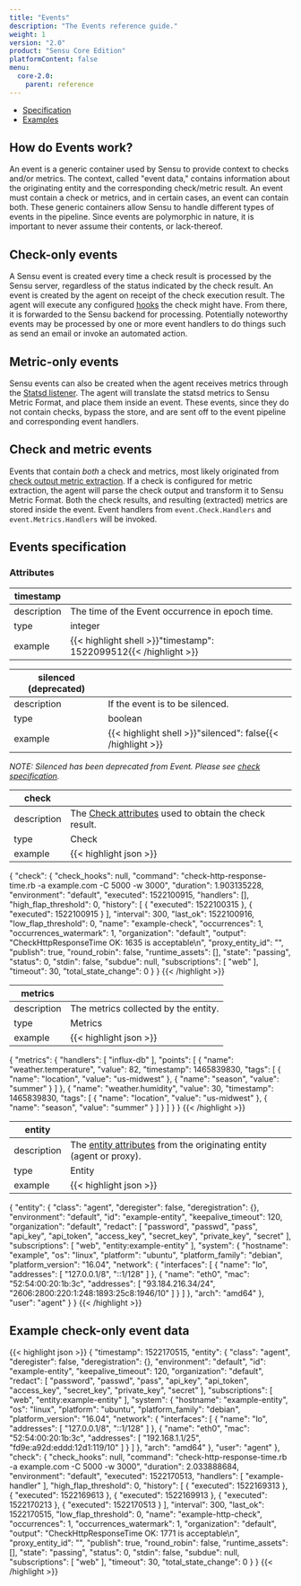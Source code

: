 ```yaml
---
title: "Events"
description: "The Events reference guide."
weight: 1
version: "2.0"
product: "Sensu Core Edition"
platformContent: false
menu:
  core-2.0:
    parent: reference
---
```


- [Specification](#events-specification)
- [Examples](#example-check-only-event-data)

## How do Events work?

An event is a generic container used by Sensu to provide context to checks
and/or metrics. The context, called "event data," contains information about the
originating entity and the corresponding check/metric result. An event must
contain a check or metrics, and in certain cases, an event can contain both.
These generic containers allow Sensu to handle different types of events in the
pipeline. Since events are polymorphic in nature, it is important to never
assume their contents, or lack-thereof.

## Check-only events

A Sensu event is created every time a check result is processed by the Sensu
server, regardless of the status indicated by the check result. An event is
created by the agent on receipt of the check execution result. The agent will
execute any configured [hooks][4] the check might have. From there, it is
forwarded to the Sensu backend for processing. Potentially noteworthy events may
be processed by one or more event handlers to do things such as send an email or
invoke an automated action.

## Metric-only events

Sensu events can also be created when the agent receives metrics through the
[Statsd listener][5]. The agent will translate the statsd metrics to Sensu
Metric Format, and place them inside an event. These events, since they do not
contain checks, bypass the store, and are sent off to the event pipeline and
corresponding event handlers.

## Check and metric events

Events that contain _both_ a check and metrics, most likely originated from
[check output metric extraction][6]. If a check is configured for metric
extraction, the agent will parse the check output and transform it to Sensu
Metric Format. Both the check results, and resulting (extracted) metrics are
stored inside the event. Event handlers from `event.Check.Handlers` and
`event.Metrics.Handlers` will be invoked.

## Events specification

### Attributes
|timestamp   |      |
-------------|------
description  | The time of the Event occurrence in epoch time.
type         | integer
example      | {{< highlight shell >}}"timestamp": 1522099512{{< /highlight >}}

|silenced (deprecated)    |      |
-------------|------
description  | If the event is to be silenced.
type         | boolean
example      | {{< highlight shell >}}"silenced": false{{< /highlight >}}
_NOTE: Silenced has been deprecated from Event. Please see [check specification][7]._

|check       |      |
-------------|------
description  | The [Check attributes][1] used to obtain the check result.
type         | Check
example      | {{< highlight json >}}
{
  "check": {
    "check_hooks": null,
    "command": "check-http-response-time.rb -a example.com -C 5000 -w 3000",
    "duration": 1.903135228,
    "environment": "default",
    "executed": 1522100915,
    "handlers": [],
    "high_flap_threshold": 0,
    "history": [
      {
        "executed": 1522100315
      },
      {
        "executed": 1522100915
      }
    ],
    "interval": 300,
    "last_ok": 1522100916,
    "low_flap_threshold": 0,
    "name": "example-check",
    "occurrences": 1,
    "occurrences_watermark": 1,
    "organization": "default",
    "output": "CheckHttpResponseTime OK: 1635 is acceptable\n",
    "proxy_entity_id": "",
    "publish": true,
    "round_robin": false,
    "runtime_assets": [],
    "state": "passing",
    "status": 0,
    "stdin": false,
    "subdue": null,
    "subscriptions": [
      "web"
    ],
    "timeout": 30,
    "total_state_change": 0
  }
}
{{< /highlight >}}

|metrics     |      |
-------------|------
description  | The metrics collected by the entity.
type         | Metrics
example      | {{< highlight json >}}
{
  "metrics": {
    "handlers": [
      "influx-db"
    ],
    "points": [
      {
        "name": "weather.temperature",
        "value": 82,
        "timestamp": 1465839830,
        "tags": [
          {
            "name": "location",
            "value": "us-midwest"
          },
          {
            "name": "season",
            "value": "summer"
          }
        ]
      },
      {
        "name": "weather.humidity",
        "value": 30,
        "timestamp": 1465839830,
        "tags": [
          {
            "name": "location",
            "value": "us-midwest"
          },
          {
            "name": "season",
            "value": "summer"
          }
        ]
      }
    ]
  }
}
{{< /highlight >}}

|entity      |      |
-------------|------
description  | The [entity attributes][2] from the originating entity (agent or proxy).
type         | Entity
example      | {{< highlight json >}}
{
  "entity": {
    "class": "agent",
    "deregister": false,
    "deregistration": {},
    "environment": "default",
    "id": "example-entity",
    "keepalive_timeout": 120,
    "organization": "default",
    "redact": [
      "password",
      "passwd",
      "pass",
      "api_key",
      "api_token",
      "access_key",
      "secret_key",
      "private_key",
      "secret"
    ],
    "subscriptions": [
      "web",
      "entity:example-entity"
    ],
    "system": {
      "hostname": "example",
      "os": "linux",
      "platform": "ubuntu",
      "platform_family": "debian",
      "platform_version": "16.04",
      "network": {
        "interfaces": [
          {
            "name": "lo",
            "addresses": [
              "127.0.0.1/8",
              "::1/128"
            ]
          },
          {
            "name": "eth0",
            "mac": "52:54:00:20:1b:3c",
            "addresses": [
              "93.184.216.34/24",
              "2606:2800:220:1:248:1893:25c8:1946/10"
            ]
          }
        ]
      },
      "arch": "amd64"
    },
    "user": "agent"
  }
}
{{< /highlight >}}

## Example check-only event data

{{< highlight json >}}
  {
    "timestamp": 1522170515,
    "entity": {
      "class": "agent",
      "deregister": false,
      "deregistration": {},
      "environment": "default",
      "id": "example-entity",
      "keepalive_timeout": 120,
      "organization": "default",
      "redact": [
        "password",
        "passwd",
        "pass",
        "api_key",
        "api_token",
        "access_key",
        "secret_key",
        "private_key",
        "secret"
      ],
      "subscriptions": [
        "web",
        "entity:example-entity"
      ],
      "system": {
        "hostname": "example-entity",
        "os": "linux",
        "platform": "ubuntu",
        "platform_family": "debian",
        "platform_version": "16.04",
        "network": {
          "interfaces": [
            {
              "name": "lo",
              "addresses": [
                "127.0.0.1/8",
                "::1/128"
              ]
            },
            {
              "name": "eth0",
              "mac": "52:54:00:20:1b:3c",
              "addresses": [
                "192.168.1.1/25",
                "fd9e:a92d:eddd:12d1:119/10"
              ]
            }
          ]
        },
        "arch": "amd64"
      },
      "user": "agent"
    },
    "check": {
      "check_hooks": null,
      "command": "check-http-response-time.rb -a example.com -C 5000 -w 3000",
      "duration": 2.033888684,
      "environment": "default",
      "executed": 1522170513,
      "handlers": [
        "example-handler"
      ],
      "high_flap_threshold": 0,
      "history": [
        {
          "executed": 1522169313
        },
        {
          "executed": 1522169613
        },
        {
          "executed": 1522169913
        },
        {
          "executed": 1522170213
        },
        {
          "executed": 1522170513
        }
      ],
      "interval": 300,
      "last_ok": 1522170515,
      "low_flap_threshold": 0,
      "name": "example-http-check",
      "occurrences": 1,
      "occurrences_watermark": 1,
      "organization": "default",
      "output": "CheckHttpResponseTime OK: 1771 is acceptable\n",
      "proxy_entity_id": "",
      "publish": true,
      "round_robin": false,
      "runtime_assets": [],
      "state": "passing",
      "status": 0,
      "stdin": false,
      "subdue": null,
      "subscriptions": [
        "web"
      ],
      "timeout": 30,
      "total_state_change": 0
    }
  }
{{< /highlight >}}

[1]: ../checks/#check-attributes
[2]: ../entities/#entity-attributes
[3]: ../entities/
[4]: ../hooks/
[5]: ../../guides/aggregate-metrics-statsd/
[6]: ../../guides/extract-metrics-with-checks
[7]: ../checks/#check-specification

